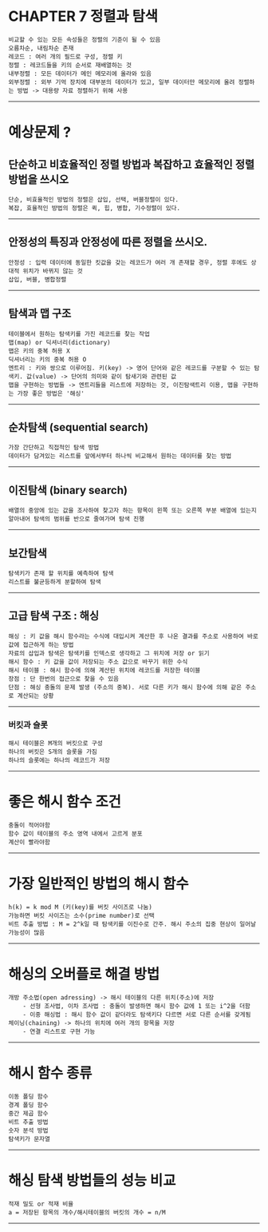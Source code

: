 # CHAPTER 7 정렬과 탐색

    비교할 수 있는 모든 속성들은 정렬의 기준이 될 수 있음
    오름차순, 내림차순 존재
    레코드 : 여러 개의 필드로 구성, 정렬 키
    정렬 : 레코드들을 키의 순서로 재배열하는 것
    내부정렬 : 모든 데이터가 메인 메모리에 올라와 있음
    외부정렬 : 외부 기억 장치에 대부분의 데이터가 있고, 일부 데이터만 메모리에 올려 정렬하는 방법 -> 대용량 자료 정렬하기 위해 사용
----------------------------------------------------------------------------------------------------
# 예상문제 ?

## 단순하고 비효율적인 정렬 방법과 복잡하고 효율적인 정렬 방법을 쓰시오
    단순, 비효율적인 방법의 정렬은 삽입, 선택, 버블정렬이 있다.
    복잡, 효율적인 방법의 정렬은 퀵, 힙, 병합, 기수정렬이 있다.
----------------------------------------------------------------------------------------------------
## 안정성의 특징과 안정성에 따른 정렬을 쓰시오.
    안정성 : 입력 데이터에 동일한 킷값을 갖는 레코드가 여러 개 존재할 경우, 정렬 후에도 상대적 위치가 바뀌지 않는 것
    삽입, 버블, 병합정렬
----------------------------------------------------------------------------------------------------
## 탐색과 맵 구조
    테이블에서 원하는 탐색키를 가진 레코드를 찾는 작업
    맵(map) or 딕셔너리(dictionary)
    맵은 키의 중복 허용 X
    딕셔너리는 키의 중복 허용 O
    엔트리 : 키와 쌍으로 이루어짐. 키(key) -> 영어 단어와 같은 레코드를 구분할 수 있는 탐색키. 값(value) -> 단어의 의미와 같이 탐새기와 관련된 값
    맵을 구현하는 방법들 -> 엔트리들을 리스트에 저장하는 것, 이진탐색트리 이용, 맵을 구현하는 가장 좋은 방법은 '해싱'
----------------------------------------------------------------------------------------------------
## 순차탐색 (sequential search)
    가장 간단하고 직접적인 탐색 방법
    데이터가 담겨있는 리스트를 앞에서부터 하나씩 비교해서 원하는 데이터를 찾는 방법
----------------------------------------------------------------------------------------------------
## 이진탐색 (binary search)
    배열의 중앙에 있는 값을 조사하여 찾고자 하는 항목이 왼쪽 또는 오른쪽 부분 배열에 있는지 알아내어 탐색의 범위를 반으로 줄여가며 탐색 진행
----------------------------------------------------------------------------------------------------
## 보간탐색
    탐색키가 존재 할 위치를 예측하여 탐색
    리스트를 불균등하게 분할하여 탐색
----------------------------------------------------------------------------------------------------
## 고급 탐색 구조 : 해싱
    해싱 : 키 값을 해시 함수라는 수식에 대입시켜 계산한 후 나온 결과를 주소로 사용하여 바로 값에 접근하게 하는 방법
    자료의 삽입과 탐색은 탐색키를 인덱스로 생각하고 그 위치에 저장 or 읽기
    해시 함수 : 키 값을 값이 저장되는 주소 값으로 바꾸기 위한 수식
    해시 테이블 : 해시 함수에 의해 계산된 위치에 레코드를 저장한 테이블
    장점 : 단 한번의 접근으로 찾을 수 있음
    단점 : 해싱 충돌의 문제 발생 (주소의 중복). 서로 다른 키가 해시 함수에 의해 같은 주소로 계산되는 상황
----------------------------------------------------------------------------------------------------    
### 버킷과 슬롯
    해시 테이블은 M개의 버킷으로 구성
    하나의 버킷은 S개의 슬롯을 가짐
    하나의 슬롯에는 하나의 레코드가 저장
----------------------------------------------------------------------------------------------------
# 좋은 해시 함수 조건
    충돌이 적어야함
    함수 값이 테이블의 주소 영역 내에서 고르게 분포
    계산이 빨라야함
----------------------------------------------------------------------------------------------------
# 가장 일반적인 방법의 해시 함수
    h(k) = k mod M (키(key)를 버킷 사이즈로 나눔)
    가능하면 버킷 사이즈는 소수(prime number)로 선택
    비트 추출 방법 : M = 2^k일 때 탐색키를 이진수로 간주. 해시 주소의 집중 현상이 일어날 가능성이 많음
----------------------------------------------------------------------------------------------------
# 해싱의 오버플로 해결 방법
    개방 주소법(open adressing) -> 해시 테이블의 다른 위치(주소)에 저장
        - 선형 조사법, 이차 조사법 : 충돌이 발생하면 해시 함수 값에 1 또는 i^2을 더함
        - 이중 해싱법 : 해시 함수 값이 같더라도 탐색키다 다르면 서로 다른 순서를 갖게됨
    체이닝(chaining) -> 하나의 위치에 여러 개의 항목을 저장
        - 연결 리스트로 구현 가능
----------------------------------------------------------------------------------------------------
# 해시 함수 종류
    이동 폴딩 함수
    경계 폴딩 함수
    중간 제곱 함수
    비트 추출 방법
    숫자 분석 방법
    탐색키가 문자열
----------------------------------------------------------------------------------------------------
# 해싱 탐색 방법들의 성능 비교
    적재 밀도 or 적재 비율
    a = 저장된 항목의 개수/해시테이블의 버킷의 개수 = n/M
----------------------------------------------------------------------------------------------------